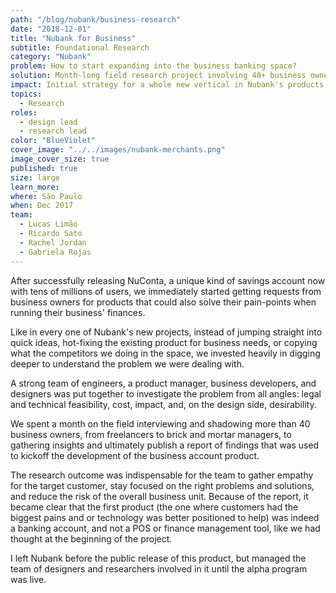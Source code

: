 ```yaml
---
path: "/blog/nubank/business-research"
date: "2018-12-01"
title: "Nubank for Business"
subtitle: Foundational Research
category: "Nubank"
problem: How to start expanding into the business banking space?
solution: Month-long field research project involving 40+ business owners of various profiles.
impact: Initial strategy for a whole new vertical in Nubank's products.
topics:
  - Research
roles:
  - design lead
  - research lead
color: "BlueViolet"
cover_image: "../../images/nubank-merchants.png"
image_cover_size: true
published: true
size: large
learn_more:
where: São Paulo
when: Dec 2017
team:
  - Lucas Limão
  - Ricardo Sato
  - Rachel Jordan
  - Gabriela Rojas
---
```


After successfully releasing NuConta, a unique kind of savings account now with tens of millions of users, we immediately started getting requests from business owners for products that could also solve their pain-points when running their business' finances.

Like in every one of Nubank's new projects, instead of jumping straight into quick ideas, hot-fixing the existing product for business needs, or copying what the competitors we doing in the space, we invested heavily in digging deeper to understand the problem we were dealing with.

A strong team of engineers, a product manager, business developers, and designers was put together to investigate the problem from all angles: legal and technical feasibility, cost, impact, and, on the design side, desirability.

We spent a month on the field interviewing and shadowing more than 40 business owners, from freelancers to brick and mortar managers, to gathering insights and ultimately publish a report of findings that was used to kickoff the development of the business account product.

The research outcome was indispensable for the team to gather empathy for the target customer, stay focused on the right problems and solutions, and reduce the risk of the overall business unit. Because of the report, it became clear that the first product (the one where customers had the biggest pains and or technology was better positioned to help) was indeed a banking account, and not a POS or finance management tool, like we had thought at the beginning of the project.

I left Nubank before the public release of this product, but managed the team of designers and researchers involved in it until the alpha program was live.
